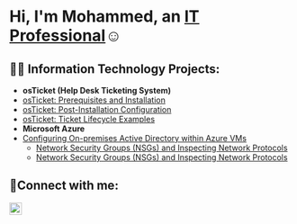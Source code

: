 <h1>Hi, I'm Mohammed, an <a href="https://linkedin.com/in/uddinmo">IT Professional</a>☺</h1>

<h2>👨‍💻 Information Technology Projects:</h2>

- <b>osTicket (Help Desk Ticketing System)</b>
- [osTicket: Prerequisites and Installation](https://github.com/fiahs99/osticket-prereqs)
- [osTicket: Post-Installation Configuration](https://github.com/fiahs99/post-install-config)
- [osTicket: Ticket Lifecycle Examples](https://github.com/fiahs99/ticket-lifecycle)
- <b>Microsoft Azure</b>
- [Configuring On-premises Active Directory within Azure VMs](https://github.com/fiahs99/configure-ad)
  - [Network Security Groups (NSGs) and Inspecting Network Protocols](https://github.com/fiahs99/azure-network-protols)
  - [Network Security Groups (NSGs) and Inspecting Network Protocols](https://github.com/fiahs99/azure-network-protocols)

<h2>🤳Connect with me:</h2>

[<img align="left" alt="Josh | LinkedIn" width="22px" src="https://cdn.jsdelivr.net/npm/simple-icons@v3/icons/linkedin.svg" />][linkedin]

[linkedin]: https://linkedin.com/in/uddinmo
